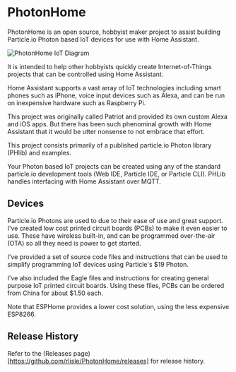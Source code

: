 # PhotonHome
PhotonHome is an open source, hobbyist maker project to assist building
Particle.io Photon based IoT devices for use with Home Assistant.

![PhotonHome IoT Diagram](https://www.lucidchart.com/publicSegments/view/32ea1100-7c03-4f62-9b8e-6f3f05e39234/image.png)

It is intended to help other hobbyists quickly create Internet-of-Things
projects that can be controlled using Home Assistant.

Home Assistant supports a vast array of IoT technologies including smart phones such as iPhone,
voice input devices such as Alexa, and can be run on inexpensive hardware such as Raspberry Pi.

This project was originally called Patriot and provided its own custom Alexa and iOS apps. But there has been such phenominal growth with Home Assistant that it would be utter nonsense to not embrace that effort.

This project consists primarily of a published particle.io Photon
library (PHlib) and examples.

Your Photon based IoT projects can be created using any of the 
standard particle.io development tools (Web IDE,
Particle IDE, or Particle CLI). PHLib handles interfacing with Home Assistant
over MQTT.

## Devices
Particle.io Photons are used to due to their ease of use and great
support. I've created low cost printed circuit boards (PCBs) to make
it even easier to use. These have wireless built-in, and can be programmed
over-the-air (OTA) so all they need is power to get started.

I've provided a set of source code files and instructions
that can be used to simplify
programming IoT devices using Particle's $19 Photon.

I've also included the Eagle files and instructions for creating
general purpose IoT printed circuit boards. Using these files,
PCBs can be ordered from China for about $1.50 each.

Note that ESPHome provides a lower cost solution, using the less expensive ESP8266.

## Release History
Refer to the (Releases page)[https://github.com/rlisle/PhotonHome/releases]
for release history.
